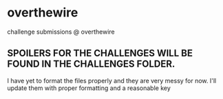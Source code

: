 # overthewire
 challenge submissions @ overthewire

## SPOILERS FOR THE CHALLENGES WILL BE FOUND IN THE CHALLENGES FOLDER.

I have yet to format the files properly and they are very messy for now. I'll update them with proper formatting
and a reasonable key